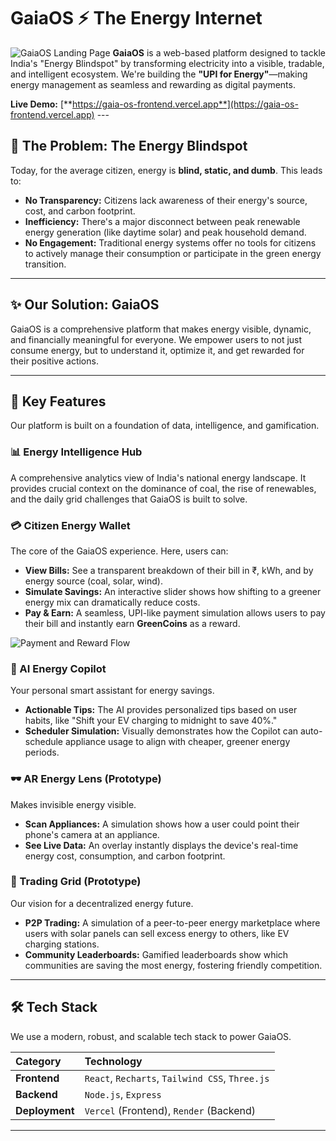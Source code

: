 # GaiaOS ⚡ The Energy Internet

![GaiaOS Landing Page](https://i.imgur.com/GzXgY8L.png) **GaiaOS** is a web-based platform designed to tackle India's "Energy Blindspot" by transforming electricity into a visible, tradable, and intelligent ecosystem. We're building the **"UPI for Energy"**—making energy management as seamless and rewarding as digital payments.

**Live Demo:** [**https://gaia-os-frontend.vercel.app**](https://gaia-os-frontend.vercel.app) ---

## 🎯 The Problem: The Energy Blindspot

Today, for the average citizen, energy is **blind, static, and dumb**. This leads to:
* **No Transparency:** Citizens lack awareness of their energy's source, cost, and carbon footprint.
* **Inefficiency:** There's a major disconnect between peak renewable energy generation (like daytime solar) and peak household demand.
* **No Engagement:** Traditional energy systems offer no tools for citizens to actively manage their consumption or participate in the green energy transition.

---

## ✨ Our Solution: GaiaOS

GaiaOS is a comprehensive platform that makes energy visible, dynamic, and financially meaningful for everyone. We empower users to not just consume energy, but to understand it, optimize it, and get rewarded for their positive actions.

---

## 🚀 Key Features

Our platform is built on a foundation of data, intelligence, and gamification.

### 📊 Energy Intelligence Hub
A comprehensive analytics view of India's national energy landscape. It provides crucial context on the dominance of coal, the rise of renewables, and the daily grid challenges that GaiaOS is built to solve.

### 💳 Citizen Energy Wallet
The core of the GaiaOS experience. Here, users can:
* **View Bills:** See a transparent breakdown of their bill in ₹, kWh, and by energy source (coal, solar, wind).
* **Simulate Savings:** An interactive slider shows how shifting to a greener energy mix can dramatically reduce costs.
* **Pay & Earn:** A seamless, UPI-like payment simulation allows users to pay their bill and instantly earn **GreenCoins** as a reward.

![Payment and Reward Flow](https://i.imgur.com/your-payment-gif.gif) 

### 🤖 AI Energy Copilot
Your personal smart assistant for energy savings.
* **Actionable Tips:** The AI provides personalized tips based on user habits, like "Shift your EV charging to midnight to save 40%."
* **Scheduler Simulation:** Visually demonstrates how the Copilot can auto-schedule appliance usage to align with cheaper, greener energy periods.

### 🕶️ AR Energy Lens (Prototype)
Makes invisible energy visible.
* **Scan Appliances:** A simulation shows how a user could point their phone's camera at an appliance.
* **See Live Data:** An overlay instantly displays the device's real-time energy cost, consumption, and carbon footprint.

### 🔗 Trading Grid (Prototype)
Our vision for a decentralized energy future.
* **P2P Trading:** A simulation of a peer-to-peer energy marketplace where users with solar panels can sell excess energy to others, like EV charging stations.
* **Community Leaderboards:** Gamified leaderboards show which communities are saving the most energy, fostering friendly competition.

---

## 🛠️ Tech Stack

We use a modern, robust, and scalable tech stack to power GaiaOS.

| Category  | Technology                                                              |
| :-------- | :---------------------------------------------------------------------- |
| **Frontend** | `React`, `Recharts`, `Tailwind CSS`, `Three.js`                         |
| **Backend** | `Node.js`, `Express`                                                    |
| **Deployment**| `Vercel` (Frontend), `Render` (Backend)                                 |

---
